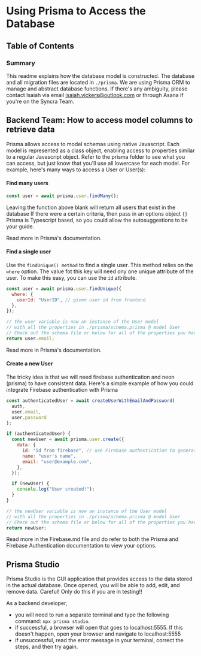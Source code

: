 # Using Prisma to Access the Database

## Table of Contents

### Summary

This readme explains how the database model is constructed. The database and all migration files are located in `./prisma`. We are using Prisma ORM to manage and abstract database functions. If there's any ambiguity, please contact Isaiah via email isaiah.vickers@outlook.com or through Asana if you're on the Syncra Team.

## Backend Team: How to access model columns to retrieve data

Prisma allows access to model schemas using native Javascript. Each model is represented as a class object, enabling access to properties similar to a regular Javascript object. Refer to the prisma folder to see what you can access, but just know that you'll use all lowercase for each model. For example, here's many ways to access a User or User(s):

#### Find many users

```javascript
const user = await prisma.user.findMany();
```

Leaving the function above blank will return all users that exist in the database
If there were a certain criteria, then pass in an options object `{}`
Prisma is Typescript based, so you could allow the autosuggestions to be your guide.

Read more in Prisma's documentation.

#### Find a single user

Use the `findUnique() method` to find a single user. This method relies on the `where` option. The value fot this key will
need ony one unique attribute of the user. To make this easy, you can use the `id` attribute.

```javascript
const user = await prisma.user.findUnique({
  where: {
    userId: "UserID", // given user id from frontend
  },
});

// the user variable is now an instance of the User model
// with all the properties in ./prisma/schema.prisma @ model User
// Check out the schema file or below for all of the properties you have access to
return user.email;
```

Read more in Prisma's documentation.

#### Create a new User

The tricky idea is that we will need firebase authentication and neon (prisma) to have consistent data.
Here's a simple example of how you could integrate Firebase authentication with Prisma

```javascript
const authenticatedUser = await createUserWithEmailAndPassword(
  auth,
  user.email,
  user.password
);

if (authenticatedUser) {
  const newUser = await prisma.user.create({
    data: {
      id: "id from firebase", // use Firebase authentication to generate a new user and
      name: "user's name",
      email: "user@example.com",
    },
  });

  if (newUser) {
    console.log("User created!");
  }
}

// the newUser variable is now an instance of the User model
// with all the properties in ./prisma/schema.prisma @ model User
// Check out the schema file or below for all of the properties you have access to
return newUser;
```

Read more in the Firebase.md file and do refer to both the Prisma and Firebase Authentication documentation to view your options.

## Prisma Studio

Prisma Studio is the GUI application that provides access to the data stored in the actual database. Once opened, you will be able to add, edit, and remove data. Careful! Only do this if you are in testing!!

As a backend developer,

- you will need to run a separate terminal and type the following command: `npx prisma studio`.
- if successful, a browser will open that goes to localhost:5555. If this doesn't happen, open your browser and navigate to localhost:5555
- if unsuccessful, read the error message in your terminal, correct the steps, and then try again.
